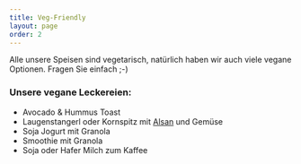 ```yaml
---
title: Veg-Friendly
layout: page
order: 2
---
```


Alle unsere Speisen sind vegetarisch, natürlich haben wir auch viele vegane Optionen. Fragen Sie einfach ;-)

### Unsere **vegane** Leckereien:

* Avocado & Hummus Toast
* Laugenstangerl oder Kornspitz mit [Alsan](https://www.alsan.de/alsan-bio/) und Gemüse
* Soja Jogurt mit Granola
* Smoothie mit Granola
* Soja oder Hafer Milch zum Kaffee